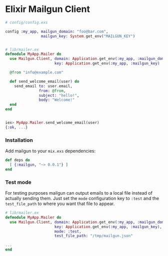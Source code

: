 # Elixir Mailgun Client


```elixir
# config/config.exs

config :my_app, mailgun_domain: "foo@bar.com",
                mailgun_key: System.get_env("MAILGUN_KEY")


# lib/mailer.ex
defmodule MyApp.Mailer do
  use Mailgun.Client, domain: Application.get_env(:my_app, :mailgun_domain),
                      key: Application.get_env(:my_app, :mailgun_key)

  @from "info@example.com"

  def send_welcome_email(user) do
    send_email to: user.email,
               from: @from,
               subject: "hello!",
               body: "Welcome!"
  end
end


iex> MyApp.Mailer.send_welcome_email(user)
{:ok, ...}
```

### Installation

Add mailgun to your `mix.exs` dependencies:

  ```elixir
  def deps do
    [ {:mailgun, "~> 0.0.1"} ]
  end
  ```

### Test mode
For testing purposes mailgun can output emails to a local file instead of
actually sending them. Just set the `mode` configuration key to `:test`
and the `test_file_path` to where you want that file to appear.

```elixir
# lib/mailer.ex
defmodule MyApp.Mailer do
  use Mailgun.Client, domain: Application.get_env(:my_app, :mailgun_domain),
                      key: Application.get_env(:my_app, :mailgun_key),
                      mode: :test,
                      test_file_path: "/tmp/mailgun.json"

...
end
```